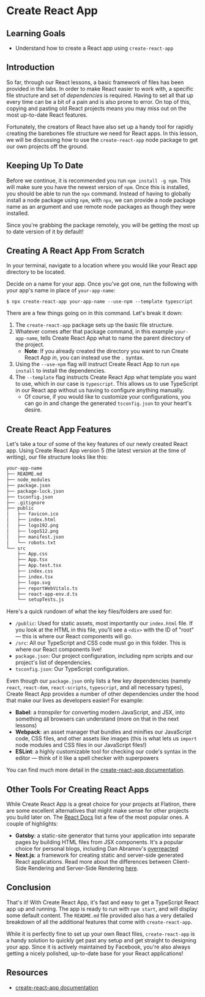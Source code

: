 # Create React App

## Learning Goals

- Understand how to create a React app using `create-react-app`

## Introduction

So far, through our React lessons, a basic framework of files has been provided
in the labs. In order to make React easier to work with, a specific file
structure and set of _dependencies_ is required. Having to set all that up every
time can be a bit of a pain and is also prone to error. On top of this, copying
and pasting old React projects means you may miss out on the most up-to-date
React features.

Fortunately, the creators of React have also set up a handy tool for rapidly
creating the barebones file structure we need for React apps. In this lesson, we
will be discussing how to use the `create-react-app` node package to get our own
projects off the ground.

## Keeping Up To Date

Before we continue, it is recommended you run `npm install -g npm`. This will
make sure you have the newest version of `npm`. Once this is installed, you
should be able to run the `npx` command. Instead of having to globally install a
node package using `npm`, with `npx`, we can provide a node package name as an
argument and use remote node packages as though they were installed.

Since you're grabbing the package remotely, you will be getting the most up to
date version of it by default!

## Creating A React App From Scratch

In your terminal, navigate to a location where you would like your React app
directory to be located.

Decide on a name for your app. Once you've got one, run the following with your
app's name in place of `your-app-name`:

```console
$ npx create-react-app your-app-name --use-npm --template typescript
```

There are a few things going on in this command. Let's break it down:

1. The `create-react-app` package sets up the basic file structure.
1. Whatever comes after that package command, in this example `your-app-name`,
   tells Create React App what to name the parent directory of the project.
   - **Note**: If you already created the directory you want to run Create React
     App _in_, you can instead use the `.` syntax.
1. Using the `--use-npm` flag will instruct Create React App to run
   `npm install` to install the dependencies.
1. The `--template` flag instructs Create React App what template you want to
   use, which in our case is `typescript`. This allows us to use TypeScript in
   our React app without us having to configure anything manually.
   - Of course, if you would like to customize your configurations, you can go
     in and change the generated `tsconfig.json` to your heart's desire.

## Create React App Features

Let's take a tour of some of the key features of our newly created React app.
Using Create React App version 5 (the latest version at the time of writing),
our file structure looks like this:

```txt
your-app-name
├── README.md
├── node_modules
├── package.json
├── package-lock.json
├── tsconfig.json
├── .gitignore
├── public
│   ├── favicon.ico
│   ├── index.html
│   ├── logo192.png
│   ├── logo512.png
│   ├── manifest.json
│   └── robots.txt
└── src
    ├── App.css
    ├── App.tsx
    ├── App.test.tsx
    ├── index.css
    ├── index.tsx
    ├── logo.svg
    ├── reportWebVitals.ts
    ├── react-app-env.d.ts
    └── setupTests.js
```

Here's a quick rundown of what the key files/folders are used for:

- `/public`: Used for static assets, most importantly our `index.html` file. If
  you look at the HTML in this file, you'll see a `<div>` with the ID of "root"
  — this is where our React components will go.
- `/src`: All our TypeScript and CSS code must go in this folder. This is where
  our React components live!
- `package.json`: Our project configuration, including npm scripts and our
  project's list of dependencies.
- `tsconfig.json`: Our TypeScript configuration.

Even though our `package.json` only lists a few key dependencies (namely
`react`, `react-dom`, `react-scripts`, `typescript`, and all necessary types),
Create React App provides a number of other dependencies under the hood that
make our lives as developers easier! For example:

- **Babel**: a _transpiler_ for converting modern JavaScript, and JSX, into
  something all browsers can understand (more on that in the next lessons)
- **Webpack**: an asset manager that bundles and minifies our JavaScript code,
  CSS files, and other assets like images (this is what lets us `import` node
  modules and CSS files in our JavaScript files!)
- **ESLint**: a highly customizable tool for checking our code's syntax in the
  editor — think of it like a spell checker with superpowers

You can find much more detail in the [create-react-app documentation][].

## Other Tools For Creating React Apps

While Create React App is a great choice for your projects at Flatiron, there
are some excellent alternatives that might make sense for other projects you
build later on. The [React Docs][react-docs-create] list a few of the most
popular ones. A couple of highlights:

- **Gatsby**: a static-site generator that turns your application into separate
  pages by building HTML files from JSX components. It's a popular choice for
  personal blogs, including Dan Abramov's [overreacted][]
- **Next.js**: a framework for creating static and server-side generated React
  applications. Read more about the differences between Client-Side Rendering
  and Server-Side Rendering [here][csr-ssr].

## Conclusion

That's it! With Create React App, it's fast and easy to get a TypeScript React
app up and running. The app is ready to run with `npm start`, and will display
some default content. The `README.md` file provided also has a very detailed
breakdown of all the additional features that come with `create-react-app`.

While it is perfectly fine to set up your own React files, `create-react-app` is
a handy solution to quickly get past any setup and get straight to designing
your app. Since it is actively maintained by Facebook, you're also always
getting a nicely polished, up-to-date base for your React applications!

## Resources

- [create-react-app documentation][]

[create-react-app documentation]: https://create-react-app.dev/
[react-docs-create]: https://reactjs.org/docs/create-a-new-react-app.html
[overreacted]: https://github.com/gaearon/overreacted.io
[csr-ssr]:
  https://developers.google.com/web/updates/2019/02/rendering-on-the-web
